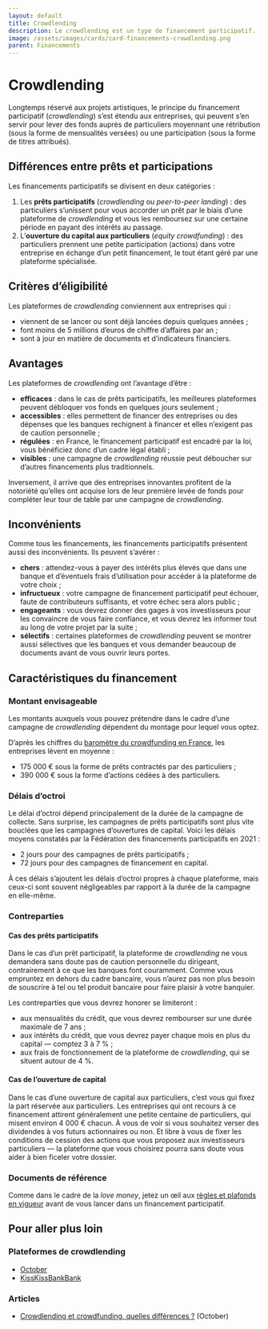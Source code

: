 ```yaml
---
layout: default
title: Crowdlending
description: Le crowdlending est un type de financement participatif.
image: /assets/images/cards/card-financements-crowdlending.png
parent: Financements
---
```


# Crowdlending

Longtemps réservé aux projets artistiques, le principe du financement participatif (_crowdlending_) s’est étendu aux entreprises, qui peuvent s’en servir pour lever des fonds auprès de particuliers moyennant une rétribution (sous la forme de mensualités versées) ou une participation (sous la forme de titres attribués).

## Différences entre prêts et participations

Les financements participatifs se divisent en deux catégories :

1. Les **prêts participatifs** (_crowdlending_ ou _peer-to-peer landing_) : des particuliers s’unissent pour vous accorder un prêt par le biais d’une plateforme de _crowdlending_ et vous les remboursez sur une certaine période en payant des intérêts au passage.
2. L’**ouverture du capital aux particuliers** (_equity crowdfunding_) : des particuliers prennent une petite participation (actions) dans votre entreprise en échange d’un petit financement, le tout étant géré par une plateforme spécialisée.

## Critères d’éligibilité

Les plateformes de _crowdlending_ conviennent aux entreprises qui :

- viennent de se lancer ou sont déjà lancées depuis quelques années ;
- font moins de 5 millions d’euros de chiffre d’affaires par an ;
- sont à jour en matière de documents et d’indicateurs financiers.

## Avantages

Les plateformes de _crowdlending_ ont l’avantage d’être :

- **efficaces** : dans le cas de prêts participatifs, les meilleures plateformes peuvent débloquer vos fonds en quelques jours seulement ;
- **accessibles** : elles permettent de financer des entreprises ou des dépenses que les banques rechignent à financer et elles n’exigent pas de caution personnelle ;
- **régulées** : en France, le financement participatif est encadré par la loi, vous bénéficiez donc d’un cadre légal établi ;
- **visibles** : une campagne de _crowdlending_ réussie peut déboucher sur d’autres financements plus traditionnels.

Inversement, il arrive que des entreprises innovantes profitent de la notoriété qu’elles ont acquise lors de leur première levée de fonds pour compléter leur tour de table par une campagne de _crowdlending_.

## Inconvénients

Comme tous les financements, les financements participatifs présentent aussi des inconvénients. Ils peuvent s’avérer :

- **chers** : attendez-vous à payer des intérêts plus élevés que dans une banque et d’éventuels frais d’utilisation pour accéder à la plateforme de votre choix ;
- **infructueux** : votre campagne de financement participatif peut échouer, faute de contributeurs suffisants, et votre échec sera alors public ;
- **engageants** : vous devrez donner des gages à vos investisseurs pour les convaincre de vous faire confiance, et vous devrez les informer tout au long de votre projet par la suite ;
- **sélectifs** : certaines plateformes de _crowdlending_ peuvent se montrer aussi sélectives que les banques et vous demander beaucoup de documents avant de vous ouvrir leurs portes.

## Caractéristiques du financement

### Montant envisageable

Les montants auxquels vous pouvez prétendre dans le cadre d’une campagne de _crowdlending_ dépendent du montage pour lequel vous optez.

D’après les chiffres du [baromètre du crowdfunding en France](https://www.mazars.fr/Accueil/Insights/Publications-et-evenements/Etudes/Barometre-2021-du-crowdfunding-en-France), les entreprises lèvent en moyenne :

- 175 000 € sous la forme de prêts contractés par des particuliers ;
- 390 000 € sous la forme d’actions cédées à des particuliers.

### Délais d’octroi

Le délai d’octroi dépend principalement de la durée de la campagne de collecte. Sans surprise, les campagnes de prêts participatifs sont plus vite bouclées que les campagnes d’ouvertures de capital. Voici les délais moyens constatés par la Fédération des financements participatifs en 2021 :

- 2 jours pour des campagnes de prêts participatifs ;
- 72 jours pour des campagnes de financement en capital.

À ces délais s’ajoutent les délais d’octroi propres à chaque plateforme, mais ceux-ci sont souvent négligeables par rapport à la durée de la campagne en elle-même.

### Contreparties

#### Cas des prêts participatifs

Dans le cas d’un prêt participatif, la plateforme de _crowdlending_ ne vous demandera sans doute pas de caution personnelle du dirigeant, contrairement à ce que les banques font couramment. Comme vous empruntez en dehors du cadre bancaire, vous n’aurez pas non plus besoin de souscrire à tel ou tel produit bancaire pour faire plaisir à votre banquier.

Les contreparties que vous devrez honorer se limiteront :

- aux mensualités du crédit, que vous devrez rembourser sur une durée maximale de 7 ans ;
- aux intérêts du crédit, que vous devrez payer chaque mois en plus du capital — comptez 3 à 7 % ;
- aux frais de fonctionnement de la plateforme de _crowdlending_, qui se situent autour de 4 %.

#### Cas de l’ouverture de capital

Dans le cas d’une ouverture de capital aux particuliers, c’est vous qui fixez la part réservée aux particuliers. Les entreprises qui ont recours à ce financement attirent généralement une petite centaine de particuliers, qui misent environ 4 000 € chacun. À vous de voir si vous souhaitez verser des dividendes à vos futurs actionnaires ou non. Et libre à vous de fixer les conditions de cession des actions que vous proposez aux investisseurs particuliers — la plateforme que vous choisirez pourra sans doute vous aider à bien ficeler votre dossier.

### Documents de référence

Comme dans le cadre de la _love money_, jetez un œil aux [règles et plafonds en vigueur](https://www.economie.gouv.fr/entreprises/crowdfunding-financement-participatif) avant de vous lancer dans un financement participatif.

## Pour aller plus loin

### Plateformes de crowdlending

- [October](https://fr.october.eu)
- [KissKissBankBank](https://www.kisskissbankbank.com)

### Articles

- [Crowdlending et crowdfunding, quelles différences ?](https://fr.october.eu/crowdlending-et-crowdfunding-quelles-differences/) (October)
